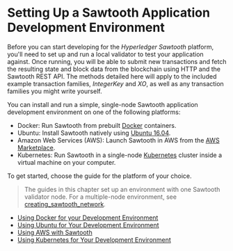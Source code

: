 # Setting Up a Sawtooth Application Development Environment

Before you can start developing for the *Hyperledger Sawtooth* platform,
you\'ll need to set up and run a local validator to test your
application against. Once running, you will be able to submit new
transactions and fetch the resulting state and block data from the
blockchain using HTTP and the Sawtooth REST API. The methods detailed
here will apply to the included example transaction families,
*IntegerKey* and *XO*, as well as any transaction families you might
write yourself.

You can install and run a simple, single-node Sawtooth application
development environment on one of the following platforms:

- Docker: Run Sawtooth from prebuilt [Docker](https://www.docker.com/)
containers.
- Ubuntu: Install Sawtooth natively using [Ubuntu
16.04](https://www.ubuntu.com/).
- Amazon Web Services (AWS): Launch Sawtooth in AWS from the [AWS
Marketplace](https://aws.amazon.com/marketplace/pp/B075TKQCC2).
- Kubernetes: Run Sawtooth in a single-node
[Kubernetes](https://kubernetes.io) cluster inside a virtual machine on
your computer.

To get started, choose the guide for the platform of your choice.

> The guides in this chapter set up an environment with one Sawtooth
> validator node. For a multiple-node environment, see
> [creating_sawtooth_network](creating_sawtooth_network).

- [Using Docker for your Development Environment](docker)
- [Using Ubuntu for Your Development Environment](ubuntu)
- [Using AWS with Sawtooth](aws)
- [Using Kubernetes for Your Development Environment](kubernetes)

<!--
  note:
  Licensed under Creative Commons Attribution 4.0 International License
  https://creativecommons.org/licenses/by/4.0/
-->
